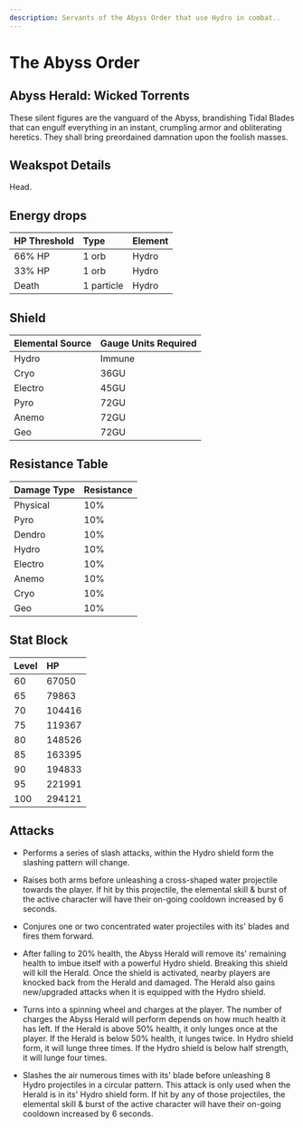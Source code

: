 ```yaml
---
description: Servants of the Abyss Order that use Hydro in combat..
---
```


# The Abyss Order

## Abyss Herald: Wicked Torrents

These silent figures are the vanguard of the Abyss, brandishing Tidal Blades that can engulf everything in an instant, crumpling armor and obliterating heretics. They shall bring preordained damnation upon the foolish masses.

## Weakspot Details

Head.  

## Energy drops

| HP Threshold | Type | Element |
| :--- | :--- | :--- |
| 66% HP | 1 orb | Hydro |  
| 33% HP | 1 orb | Hydro |
| Death | 1 particle | Hydro | 

## Shield 

| Elemental Source | Gauge Units Required |
| :--- | :--- |
| Hydro | Immune |
| Cryo | 36GU |
| Electro | 45GU |
| Pyro | 72GU |
| Anemo | 72GU |
| Geo | 72GU |

## Resistance Table

| Damage Type | Resistance |
| :--- | :--- |
| Physical | 10% |
| Pyro | 10% |
| Dendro | 10% |
| Hydro | 10% |
| Electro | 10% |
| Anemo | 10% |
| Cryo | 10% |
| Geo | 10% |

## Stat Block

| Level | HP |
| :--- | :--- |
| 60 | 67050 |
| 65 | 79863 |
| 70 | 104416 |
| 75 | 119367 |
| 80 | 148526 |
| 85 | 163395 |
| 90 | 194833 |
| 95 | 221991 |
| 100 | 294121 |

## Attacks  
* Performs a series of slash attacks, within the Hydro shield form the slashing pattern will change.  

* Raises both arms before unleashing a cross-shaped water projectile towards the player. If hit by this projectile, the elemental skill & burst of the active character will have their on-going cooldown increased by 6 seconds.

* Conjures one or two concentrated water projectiles with its' blades and fires them forward.

* After falling to 20% health, the Abyss Herald will remove its' remaining health to imbue itself with a powerful Hydro shield. Breaking this shield will kill the Herald. Once the shield is activated, nearby players are knocked back from the Herald and damaged. The Herald also gains new/upgraded attacks when it is equipped with the Hydro shield.

* Turns into a spinning wheel and charges at the player. The number of charges the Abyss Herald will perform depends on how much health it has left. If the Herald is above 50% health, it only lunges once at the player. If the Herald is below 50% health, it lunges twice. In Hydro shield form, it will lunge three times. If the Hydro shield is below half strength, it will lunge four times.

* Slashes the air numerous times with its' blade before unleashing 8 Hydro projectiles in a circular pattern. This attack is only used when the Herald is in its' Hydro shield form. If hit by any of those projectiles, the elemental skill & burst of the active character will have their on-going cooldown increased by 6 seconds.
